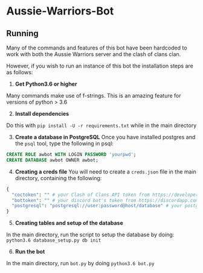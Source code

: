 # Aussie-Warriors-Bot


## Running

Many of the commands and features of this bot have been hardcoded to work with both the Aussie Warriors server and the clash of clans clan. 

However, if you wish to run an instance of this bot the installation steps are as follows:

1. **Get Python3.6 or higher**

Many commands make use of f-strings. This is an amazing feature for versions of python > 3.6

2. **Install dependencies**

Do this with `pip install -U -r requirements.txt` while in the main directory

3. **Create a database in PostgreSQL**
Once you have installed postgres and the `psql` tool, type the following in psql:
```sql
CREATE ROLE awbot WITH LOGIN PASSWORD 'yourpwd';
CREATE DATABASE awbot OWNER awbot;
```

4. **Creating a creds file**
You will need to create a `creds.json` file in the main directory, containing the following:
```py
{
  "coctoken": "" # your Clash of Clans API token from https://developer.clashofclans.com/
  "bottoken": "" # your discord bot's token from https://discordapp.com/developers/applications/
  "postgresql": "postgresql://user:password@host/database" # your postgres info from above: hint host most likely will be "localhost:5432"
}
```

5. **Creating tables and setup of the database**

In the main directory, run the script to setup the database by doing: `python3.6 database_setup.py db init`

6. **Run the bot**

In the main directory, run `bot.py` by doing `python3.6 bot.py`

